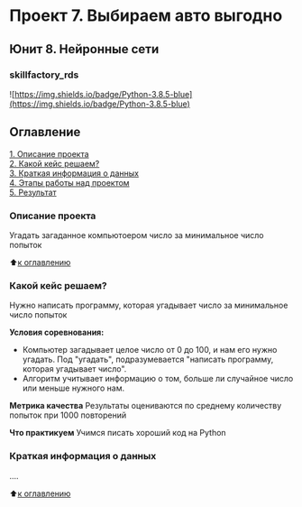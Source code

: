 # Проект 7. Выбираем авто выгодно  
## Юнит 8. Нейронные сети  
### skillfactory_rds  
![https://img.shields.io/badge/Python-3.8.5-blue](https://img.shields.io/badge/Python-3.8.5-blue)

## Оглавление  
[1. Описание проекта](https://github.com/demuramax/dt_data_science/project_0/README.md#Описание-проекта)  
[2. Какой кейс решаем?](https://github.com/demuramax/dt_data_science/project_0/README.md#Какой-кейс-решаем)  
[3. Краткая информация о данных](https://github.com/demuramax/dt_data_science/project_0/README.md#Краткая-информация-о-данных)  
[4. Этапы работы над проектом](https://github.com/demuramax/dt_data_science/project_0/README.md#Этапы-работы-над-проектом)  
[5. Результат](https://github.com/demuramax/dt_data_science/project_0/README.md#Результат)  

### Описание проекта  
Угадать загаданное компьютоером число за минимальное число попыток 
 
:arrow_up:[к оглавлению](https://github.com/demuramax/dt_data_science/project_0/README.md#Оглавление)

### Какой кейс решаем?
Нужно написать программу, которая угадывает число за минимальное число попыток 

**Условия соревнования:**  
- Компьютер загадывает целое число от 0 до 100, и нам его нужно угадать. Под "угадать", подразумевается "написать программу, которая угадывает число".
- Алгоритм учитывает информацию о том, больше ли случайное число или меньше нужного нам.

**Метрика качества**
Результаты оцениваются по среднему количеству попыток при 1000 повторений

**Что практикуем**
Учимся писать хороший код на Python

### Краткая информация о данных
....

:arrow_up:[к оглавлению](https://github.com/demuramax/dt_data_science/project_0/README.md#Оглавление)

